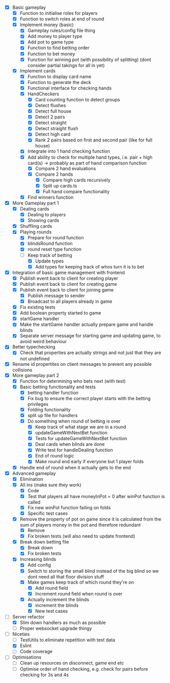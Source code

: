 - [x] Basic gameplay
    - [x] Function to initialise roles for players
    - [x] Function to switch roles at end of round
    - [x] Implement money (basic)
        - [x] Gameplay rules/config file thing
        - [x] Add money to player type
        - [x] Add pot to game type
        - [x] Function to find betting order
        - [x] Function to bet money
        - [x] Function for winning pot (with possibility of splitting) (dont consider partial takings for all in yet)
    - [x] Implement cards
        - [x] Function to display card name
        - [x] Function to generate the deck
        - [x] Functional interface for checking hands
        - [x] HandCheckers
            - [x] Card counting function to detect groups
            - [x] Detect flushes
            - [x] Detect full house
            - [x] Detect 2 pairs
            - [x] Detect straight
            - [x] Detect straight flush
            - [x] Detect high card
            - [x] Rank 2 pairs based on first and second pair (like for full house)
        - [x] Integrate into 1 hand checking function
        - [x] Add ability to check for multiple hand types, i.e. pair + high card(s) -> probably as part of hand comparison function
            - [x] Compare 2 hand evaluations
            - [x] Compare 2 hands
                - [x] Compare high cards recursively
                - [x] Split up cards.ts
                - [x] Full hand compare functionality
        - [x] Find winners function
- [x] More Gameplay part 1
    - [x] Dealing cards
        - [x] Dealing to players
        - [x] Showing cards
    - [x] Shuffling cards
    - [x] Playing rounds
        - [x] Prepare for round function
        - [x] blindsRound function
        - [x] round reset type function
        - [ ] Keep track of betting
            - [x] Update types
            - [x] Add types for keeping track of whos turn it is to bet
- [x] Integration of basic game management with frontend
    - [x] Publish event back to client for creating player
    - [x] Publish event back to client for creating game
    - [x] Publish event back to client for joining game
        - [x] Publish message to sender
        - [x] Broadcast to all players already in game
    - [x] Fix existing tests
    - [x] Add boolean property started to game
    - [x] startGame handler
    - [x] Make the startGame handler actually prepare game and handle blinds
    - [x] Separate server message for starting game and updating game, to avoid weird behaviour
- [x] Better typechecking
    - [x] Check that properties are actually strings and not just that they are not undefined
- [x] Rename id propertites on client messages to prevent any possible collisions
- [x] More gameplay part 2
    - [x] Function for determining who bets next (with test)
    - [x] Basic betting functionality and tests   
        - [x] betting handler function
        - [x] Fix bug to ensure the correct player starts with the betting privileges 
        - [x] Folding functionality
        - [x] split up file for handlers
        - [x] Do something when round of betting is over
            - [x] Keep track of what stage we are in a round
            - [x] updateGameWithNextBet function
            - [x] Tests for updateGameWithNextBet function
            - [x] Deal cards when blinds are done
            - [x] Write test for handleDealing function
            - [x] End of round logic
            - [x] Make round end early if everyone but 1 player folds
    - [x] Handle end of round when it actually gets to the end
- [x] Advanced gameplay
    - [x] Elimination
    - [x] All ins (make sure they work)
        - [x] Code
        - [x] Test that players all have moneyInPot = 0 after winPot function is called
        - [x] Fix new winPot function failing on folds
        - [x] Specific test cases
    - [x] Remove the property of pot on game since it is calculated from the sum of players money in the pot and therefore redundant
        - [x] Remove
        - [x] Fix broken tests (will also need to update frontend)
    - [x] Break down betting file
        - [x] Break down
        - [x] Fix broken tests
    - [x] Increasing blinds
        - [x] Add config
        - [x] Switch to storing the small blind instead of the big blind so we dont need all that floor division stuff
        - [x] Make games keep track of which round they're on
            - [x] Add round field
            - [x] Increment round field when round is over
        - [x] Actually increment the blinds
            - [x] increment the blinds
            - [x] New test cases
- [ ] Server refactor
    - [x] Slim down handlers as much as possible
    - [ ] Proper websocket upgrade thingy
- [ ] Niceties
    - [ ] TestUtils to eliminate repetition with test data
    - [x] Eslint
    - [ ] Code coverage
- [ ] Optimisations
    - [ ] Clean up resources on disconnect, game end etc
    - [ ] Optimise order of hand checking, e.g. check for pairs before checking for 3s and 4s